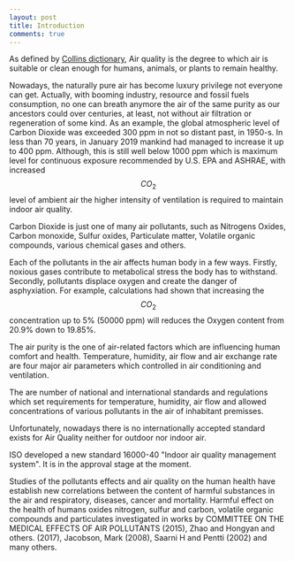 ```yaml
---
layout: post
title: Introduction
comments: true
---
```


As defined by [Collins dictionary](https://www.collinsdictionary.com/dictionary/english/air-quality), Air quality is the degree to which air is suitable or clean enough for humans, animals, or plants to remain healthy.  

Nowadays, the naturally pure air has become luxury privilege not everyone can get. Actually, with booming industry, resource and fossil fuels consumption, no one can breath anymore the air of the same purity as our ancestors could over centuries, at least, not without air filtration or regeneration of some kind. As an example, the global atmospheric level of Carbon Dioxide was exceeded 300 ppm in not so distant past, in 1950-s. In less than 70 years, in January 2019 mankind had managed to increase it up to 400 ppm. Although, this is still well below 1000 ppm which is maximum level for continuous exposure recommended by U.S. EPA and ASHRAE, with increased $$CO_2$$ level of ambient air the higher intensity of ventilation is required to maintain indoor air quality.  

Carbon Dioxide is just one of many air pollutants, such as Nitrogens Oxides, Carbon monoxide, Sulfur oxides, Particulate matter, Volatile organic compounds, various chemical gases and others.  

Each of the pollutants in the air affects human body in a few ways. Firstly, noxious gases contribute to metabolical stress the body has to withstand. Secondly, pollutants displace oxygen and create the danger of asphyxiation. For example, calculations had shown that increasing the $$CO_2$$ concentration up to 5% (50000 ppm) will reduces the Oxygen content from 20.9% down to 19.85%.

The air purity is the one of air-related factors which are influencing human comfort and health. Temperature, humidity, air flow and air exchange rate are four major air parameters which controlled in air conditioning and ventilation.

The are number of national and international standards and regulations which set requirements for temperature, humidity, air flow and allowed concentrations of various pollutants in the air of inhabitant premisses.

Unfortunately, nowadays there is no internationally accepted standard exists for Air Quality neither for outdoor nor indoor air.

ISO developed a new standard 16000-40 "Indoor air quality management system". It is in the approval stage at the moment.

Studies of the pollutants effects and air quality on the human health have establish new correlations between the content of harmful substances in the air and respiratory, diseases, cancer and mortality. Harmful effect on the health of humans oxides nitrogen, sulfur and carbon, volatile organic compounds and particulates investigated in
works by COMMITTEE ON THE MEDICAL EFFECTS OF AIR POLLUTANTS (2015), Zhao and Hongyan and others. (2017), Jacobson, Mark (2008), Saarni H and Pentti (2002) and many others.


